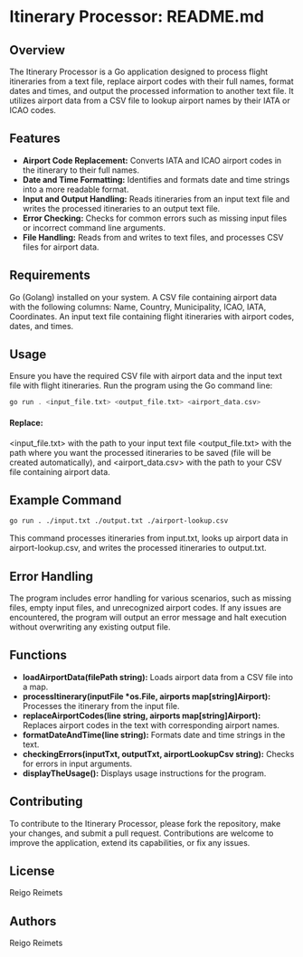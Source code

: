 # Itinerary Processor: README.md

## Overview

The Itinerary Processor is a Go application designed to process flight itineraries from a text file, replace airport codes with their full names, format dates and times, and output the processed information to another text file. It utilizes airport data from a CSV file to lookup airport names by their IATA or ICAO codes.

## Features

- **Airport Code Replacement:** Converts IATA and ICAO airport codes in the itinerary to their full names.
- **Date and Time Formatting:** Identifies and formats date and time strings into a more readable format.
- **Input and Output Handling:** Reads itineraries from an input text file and writes the processed itineraries to an output text file.
- **Error Checking:** Checks for common errors such as missing input files or incorrect command line arguments.
- **File Handling:** Reads from and writes to text files, and processes CSV files for airport data.

## Requirements

Go (Golang) installed on your system.
A CSV file containing airport data with the following columns: Name, Country, Municipality, ICAO, IATA, Coordinates.
An input text file containing flight itineraries with airport codes, dates, and times.

## Usage

Ensure you have the required CSV file with airport data and the input text file with flight itineraries.
Run the program using the Go command line:

```php
go run . <input_file.txt> <output_file.txt> <airport_data.csv>
```

#### Replace:
<input_file.txt> with the path to your input text file
<output_file.txt> with the path where you want the processed itineraries to be saved (file will be created automatically), 
and 
<airport_data.csv> with the path to your CSV file containing airport data.

## Example Command
```bash
go run . ./input.txt ./output.txt ./airport-lookup.csv
```
This command processes itineraries from input.txt, looks up airport data in airport-lookup.csv, and writes the processed itineraries to output.txt.

## Error Handling
The program includes error handling for various scenarios, such as missing files, empty input files, and unrecognized airport codes. If any issues are encountered, the program will output an error message and halt execution without overwriting any existing output file.

## Functions
- **loadAirportData(filePath string):** Loads airport data from a CSV file into a map.
- **processItinerary(inputFile \*os.File, airports map[string]Airport):** Processes the itinerary from the input file.
- **replaceAirportCodes(line string, airports map[string]Airport):** Replaces airport codes in the text with corresponding airport names.
- **formatDateAndTime(line string):** Formats date and time strings in the text.
- **checkingErrors(inputTxt, outputTxt, airportLookupCsv string):** Checks for errors in input arguments.
- **displayTheUsage():** Displays usage instructions for the program.

## Contributing
To contribute to the Itinerary Processor, please fork the repository, make your changes, and submit a pull request. Contributions are welcome to improve the application, extend its capabilities, or fix any issues.

## License
Reigo Reimets

## Authors
Reigo Reimets
